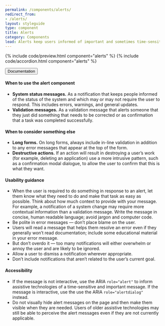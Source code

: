 ```yaml
---
permalink: /components/alerts/
redirect_from:
- /alerts/
layout: styleguide
type: component
title: Alerts
category: Components
lead: Alerts keep users informed of important and sometimes time-sensitive changes.
---
```


{% include code/preview.html component="alerts" %}
{% include code/accordion.html component="alerts" %}
<div class="usa-accordion usa-accordion--bordered site-accordion-docs">
  <button class="usa-button-unstyled usa-accordion__button"
      aria-expanded="true" aria-controls="alert-docs">
    Documentation
  </button>
  <div id="alert-docs" aria-hidden="false" class="usa-accordion__content usa prose site-prose">
    <h4>When to use the alert component</h4>
    <ul class="usa-content-list">
      <li><strong>System status messages.</strong> As a notification that keeps people informed of the status of the system and which may or may not require the user to respond. This includes errors, warnings, and general updates.</li>
      <li><strong>Validation messages.</strong> As a validation message that alerts someone that they just did something that needs to be corrected or as confirmation that a task was completed successfully.</li>
    </ul>
    <h4>When to consider something else</h4>
    <ul class="usa-content-list">
      <li><strong>Long forms.</strong> On long forms, always include in-line validation in addition to any error messages that appear at the top of the form. </li>
      <li><strong>Destructive actions.</strong> If an action will result in destroying a user’s work (for example, deleting an application) use a more intrusive pattern, such as a confirmation modal dialogue, to allow the user to confirm that this is what they want.</li>
    </ul>
    <h4>Usability guidance</h4>
    <ul class="usa-content-list">
      <li>When the user is required to do something in response to an alert, let them know what they need to do and make that task as easy as possible. Think about how much context to provide with your message. For example, a notification of a system change may require more contextual information than a validation message. Write the message in concise, human readable language; avoid jargon and computer code.</li>
      <li>Be polite in error messages — don’t place blame on the user.</li>
      <li>Users will read a message that helps them resolve an error even if they generally won’t read documentation; include some educational material in your error message.</li>
      <li>But don’t overdo it — too many notifications will either overwhelm or annoy the user and are likely to be ignored.</li>
      <li>Allow a user to dismiss a notification wherever appropriate.</li>
      <li>Don’t include notifications that aren’t related to the user’s current goal.</li>
    </ul>
    <h4>Accessibility</h4>
    <ul class="usa-content-list">
      <li>If the message is not interactive, use the ARIA <code>role=<wbr>"alert"</code> to inform assistive technologies of a time-sensitive and important message. If the message is interactive, use the use the ARIA <code>role=<wbr>"alertdialog"</code> instead.</li>
      <li>Do not visually hide alert messages on the page and then make them visible when they are needed. Users of older assistive technologies may still be able to perceive the alert messages even if they are not currently applicable.</li>
    </ul>
  </div>
</div>
